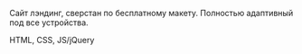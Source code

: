 Сайт лэндинг, сверстан по бесплатному макету. Полностью адаптивный под все устройства.

HTML, CSS, JS/jQuery
